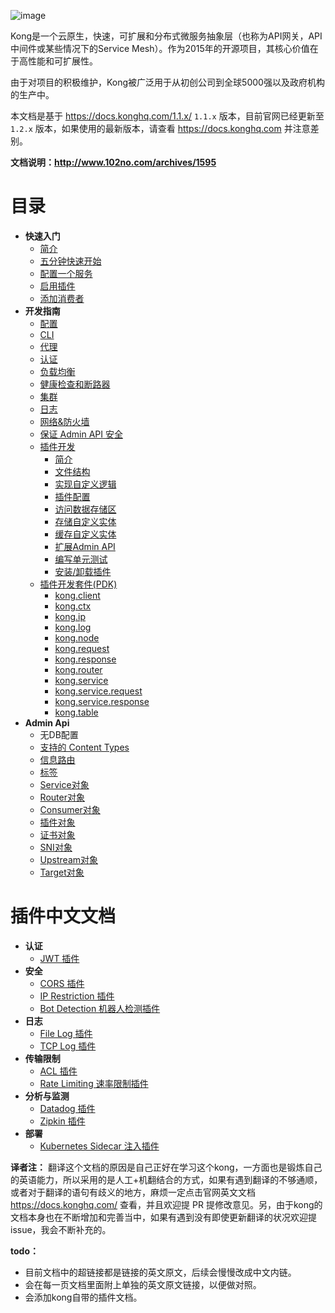 ![image](https://user-images.githubusercontent.com/2004103/57691648-59208500-7677-11e9-9b6f-21ee0eb5a4dd.png)

Kong是一个云原生，快速，可扩展和分布式微服务抽象层（也称为API网关，API中间件或某些情况下的Service Mesh）。作为2015年的开源项目，其核心价值在于高性能和可扩展性。

由于对项目的积极维护，Kong被广泛用于从初创公司到全球5000强以及政府机构的生产中。

本文档是基于 https://docs.konghq.com/1.1.x/ `1.1.x` 版本，目前官网已经更新至 `1.2.x` 版本，如果使用的最新版本，请查看   https://docs.konghq.com 并注意差别。

**文档说明：http://www.102no.com/archives/1595**

# 目录

* **快速入门**
    * [简介](GETTING-STARTED/introduction.md)
    * [五分钟快速开始](GETTING-STARTED/quickstart.md)  
    * [配置一个服务](GETTING-STARTED/configuring-a-service.md)   
    * [启用插件](GETTING-STARTED/enabling-plugins.md)  
    * [添加消费者](GETTING-STARTED/adding-consumers.md)   
* **开发指南**
    * [配置](GUIDES&REFERENCES/configuration.md)    
    * [CLI](GUIDES&REFERENCES/cli.md)    
    * [代理](GUIDES&REFERENCES/proxy.md)    
    * [认证](GUIDES&REFERENCES/auth.md)       
    * [负载均衡](GUIDES&REFERENCES/loadbalancing.md)  
    * [健康检查和断路器](GUIDES&REFERENCES/health-checks-circuit-breakers.md)   
    * [集群](GUIDES&REFERENCES/clustering.md)  
    * [日志](GUIDES&REFERENCES/logging.md)  
    * [网络&防火墙](GUIDES&REFERENCES/network.md)  
    * [保证 Admin API 安全](GUIDES&REFERENCES/secure-admin-api.md)  
    * [插件开发](GUIDES&REFERENCES/plugin-development/)
        * [简介](GUIDES&REFERENCES/plugin-development/README.md)
        * [文件结构](GUIDES&REFERENCES/plugin-development/file-structure.md)
        * [实现自定义逻辑](GUIDES&REFERENCES/plugin-development/custom-logic.md)
        * [插件配置](GUIDES&REFERENCES/plugin-development/plugin-configuration)
        * [访问数据存储区](GUIDES&REFERENCES/plugin-development/access-the-datastore.md)
        * [存储自定义实体](GUIDES&REFERENCES/plugin-development/custom-entities.md)
        * [缓存自定义实体](GUIDES&REFERENCES/plugin-development/entities-cache.md)
        * [扩展Admin API](GUIDES&REFERENCES/plugin-development/admin-api.md)
        * [编写单元测试](GUIDES&REFERENCES/plugin-development/tests.md)
        * [安装/卸载插件](GUIDES&REFERENCES/plugin-development/distribution.md)
    * [插件开发套件(PDK)](GUIDES&REFERENCES/PDK/pdk.md)
        * [kong.client](GUIDES&REFERENCES/PDK/kong-client.md)
        * [kong.ctx](GUIDES&REFERENCES/PDK/kong-ctx.md)
        * [kong.ip](GUIDES&REFERENCES/PDK/kong-ip.md)
        * [kong.log](GUIDES&REFERENCES/PDK/kong-log.md)
        * [kong.node](GUIDES&REFERENCES/PDK/kong-node.md)
        * [kong.request](GUIDES&REFERENCES/PDK/kong-request.md)
        * [kong.response](GUIDES&REFERENCES/PDK/kong-response.md)
        * [kong.router](GUIDES&REFERENCES/PDK/kong-router.md)
        * [kong.service](GUIDES&REFERENCES/PDK/kong-service.md)
        * [kong.service.request](GUIDES&REFERENCES/PDK/kong-service-request.md)
        * [kong.service.response](GUIDES&REFERENCES/PDK/kong-service-response.md)
        * [kong.table](GUIDES&REFERENCES/PDK/kong-table.md)
* **Admin Api**
    * 无DB配置
    * [支持的 Content Types](ADMIN-API/supported-content-types.md)
    * [信息路由](ADMIN-API/information-routes.md)
    * [标签](ADMIN-API/tags.md)
    * [Service对象](ADMIN-API/service-object.md)
    * [Router对象](ADMIN-API/route-object.md)
    * [Consumer对象](ADMIN-API/consumer-object.md)
    * [插件对象](ADMIN-API/plugin-object.md)
    * [证书对象](ADMIN-API/certificate-object.md)
    * [SNI对象](ADMIN-API/sni-object.md)
    * [Upstream对象](ADMIN-API/upstream-object.md)
    * [Target对象](ADMIN-API/target-object.md)

# 插件中文文档

- **认证**
    * [JWT 插件](HUB/jwt.md)
- **安全**
    * [CORS 插件](HUB/cors.md)
    * [IP Restriction 插件](HUB/ip-restriction.md)
    * [Bot Detection 机器人检测插件](HUB/bot-detection.md)
- **日志**
    * [File Log 插件](HUB/file-log.md)
    * [TCP Log 插件](HUB/tcp-log.md)
- **传输限制**
    * [ACL 插件](HUB/acl.md)
    * [Rate Limiting 速率限制插件](HUB/rate-limiting.md)
- **分析与监测**
    * [Datadog 插件](HUB/datadog.md)
    * [Zipkin 插件](HUB/zipkin.md)
- **部署**
    * [Kubernetes Sidecar 注入插件](HUB/kubernetes-sidecar-injector.md)

**译者注：**
翻译这个文档的原因是自己正好在学习这个kong，一方面也是锻炼自己的英语能力，所以采用的是人工+机翻结合的方式，如果有遇到翻译的不够通顺，或者对于翻译的语句有歧义的地方，麻烦一定点击官网英文文档 https://docs.konghq.com/ 查看，并且欢迎提 PR 提修改意见。另，由于kong的文档本身也在不断增加和完善当中，如果有遇到没有即使更新翻译的状况欢迎提issue，我会不断补充的。

**todo：**
- 目前文档中的超链接都是链接的英文原文，后续会慢慢改成中文内链。
- 会在每一页文档里面附上单独的英文原文链接，以便做对照。
- 会添加kong自带的插件文档。




